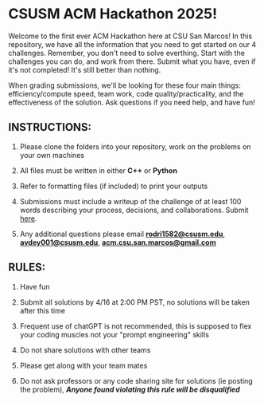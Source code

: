 # CSUSM ACM Hackathon 2025!

Welcome to the first ever ACM Hackathon here at CSU San Marcos! In this repository, we have all the information that you need to get started on our 4 challenges. Remember, you don't need to solve everthing. Start with the challenges you can do, and work from there. Submit what you have, even if it's not completed! It's still better than nothing. 

When grading submissions, we'll be looking for these four main things: efficiency/compute speed, team work, code quality/practicality, and the effectiveness of the solution. Ask questions if you need help, and have fun! 

## INSTRUCTIONS:
1. Please clone the folders into your repository, work on the problems on your own machines

2. All files must be written in either **C++** or **Python**

3. Refer to formatting files (if included) to print your outputs

4. Submissions must include a writeup of the challenge of at least 100 words describing your process, decisions, and collaborations. Submit [here](https://forms.office.com/r/EpznHcui5b).

5. Any additional questions please email **rodri1582@csusm.edu**, **avdey001@csusm.edu**, **acm.csu.san.marcos@gmail.com**

## RULES:
1. Have fun

2. Submit all solutions by 4/16 at 2:00 PM PST, no solutions will be taken after this time

3. Frequent use of chatGPT is not recommended, this is supposed to flex your coding muscles not your "prompt engineering" skills

4. Do not share solutions with other teams

5. Please get along with your team mates

6. Do not ask professors or any code sharing site for solutions (ie posting the problem), ***Anyone found violating this rule will be disqualified***
    

